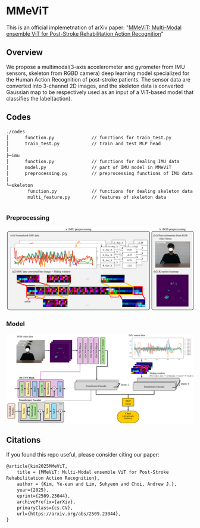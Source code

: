 # MMeViT
This is an official implemetnation of arXiv paper: "[MMeViT: Multi-Modal ensemble ViT for Post-Stroke Rehabilitation Action Recognition](https://arxiv.org/abs/2509.23044)"

## Overview
We propose a multimodal(3-axis accelerometer and gyrometer from IMU sensors, skeleton from RGBD camera) deep learning model specialized for the Human Action Recognition of post-stroke patients. The sensor data are converted into 3-channel 2D images, and the skeleton data is converted Gaussian map to be respectively used as an input of a ViT-based model that classifies the label(action).

## Codes
```
./codes
│      function.py              // functions for train_test.py
│      train_test.py            // train and test MLP head
│  
├─imu
│      function.py              // functions for dealing IMU data
│      model.py                 // part of IMU model in MMeViT 
│      preprocessing.py         // preprocessing functions of IMU data
│      
└─skeleton
        function.py             // functions for dealing skeleton data
        multi_feature.py        // features of skeleton data 
        
```

### Preprocessing
![preprocessing](./figures/preprocessing.png)


### Model 
![model](./figures/model.png) 

## Citations
If you found this repo useful, please consider citing our paper: 
<!-- 나중에수정하기-->
```
@article{kim2025MMeViT,
    title = {MMeViT: Multi-Modal ensemble ViT for Post-Stroke Rehabilitation Action Recognition},
    author = {Kim, Ye-eun and Lim, Suhyeon and Choi, Andrew J.},
    year={2025},
    eprint={2509.23044},
    archivePrefix={arXiv},
    primaryClass={cs.CV},
    url={https://arxiv.org/abs/2509.23044},
} 
```
